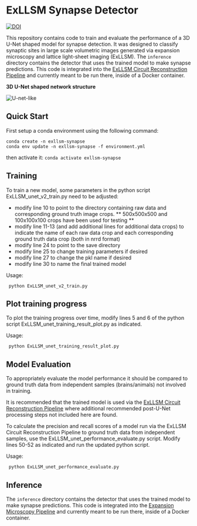 # ExLLSM Synapse Detector

[![DOI](https://zenodo.org/badge/348389664.svg)](https://zenodo.org/badge/latestdoi/348389664)

This repository contains code to train and evaluate the performance of a 3D U-Net shaped model for synapse detection. It was designed to classify synaptic sites in large scale volumetric images generated via expansion microscopy and lattice light-sheet imaging (ExLLSM). The `inference` directory contains the detector that uses the trained model to make synapse predictions. This code is integrated into the [ExLLSM Circuit Reconstruction Pipeline](https://github.com/JaneliaSciComp/exllsm-circuit-reconstruction) and currently meant to be run there, inside of a Docker container.

**3D U-Net shaped network structure**

![U-net-like](https://user-images.githubusercontent.com/8125635/142205664-c986c90a-87eb-4d44-a239-9b9ce95e764d.png)

## Quick Start

First setup a conda environment using the following command:
```
conda create -n exllsm-synapse
conda env update -n exllsm-synapse -f environment.yml
```
then activate it:
`
conda activate exllsm-synapse
`

## Training

To train a new model, some parameters in the python script ExLLSM_unet_v2_train.py need to be adjusted: 

* modify line 10 to point to the directory containing raw data and corresponding ground truth image crops. 
** 500x500x500 and 100x100x100 crops have been used for testing **
* modify line 11-13 (and add additional lines for additional data crops) to indicate the name of each raw data crop and each corresponding ground truth data crop (both in nrrd format)
* modify line 24 to point to the save directory
* modify line 25 to change training parameters if desired
* modify line 27 to change the pkl name if desired
* modify line 30 to name the final trained model

Usage: 

     python ExLLSM_unet_v2_train.py
     
## Plot training progress

To plot the training progress over time, modify lines 5 and 6 of the python script ExLLSM_unet_training_result_plot.py as indicated.

Usage: 

     python ExLLSM_unet_training_result_plot.py

## Model Evaluation

To appropriately evaluate the model performance it should be compared to ground truth data from independent samples (brains/animals) not involved in training. 
     
It is recommended that the trained model is used via the [ExLLSM Circuit Reconstruction Pipeline](https://github.com/JaneliaSciComp/exllsm-circuit-reconstruction) where additional recommended post-U-Net processing steps not included here are found.

To calculate the precision and recall scores of a model run via the ExLLSM Circuit Reconstruction Pipeline to ground truth data from independent samples, use the ExLLSM_unet_performance_evaluate.py script. Modify lines 50-52 as indicated and run the updated python script. 

Usage: 

     python ExLLSM_unet_performance_evaluate.py

## Inference

The `inference` directory contains the detector that uses the trained model to make synapse predictions. This code is integrated into the [Expansion Microscopy Pipeline](https://github.com/JaneliaSciComp/expansion-microscopy-pipeline) and currently meant to be run there, inside of a Docker container.

